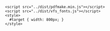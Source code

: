 <!DOCTYPE html>
<html>
  <head>
    <meta charset="utf-8" />
    <title>Slate To PDF </title>
    <link rel="stylesheet" href="style.css" />
    
    <script src="../dist/pdfmake.min.js"></script>
    <script src="../dist/vfs_fonts.js"></script>
    <style>
      #target { width: 800px; }
    </style>
  </head>
  <body>
    <div id="target"></div>
    <script src="../dist/main.js"></script>
  </body>
</html>
